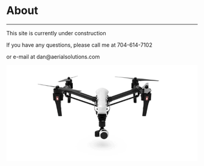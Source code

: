 <html>

<body>
  <h1>About</h1>
  <hr>
  <p>This site is currently under construction</p>
  <p> If you have any questions, please call me at 704-614-7102</p>
  <p> or e-mail at dan@aerialsolutions.com </p>
  
  <img src="assets/SpxP.gif" alt="sUAS" class="inline"/>

</body>

</html>
